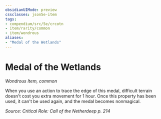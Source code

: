 ```yaml
---
obsidianUIMode: preview
cssclasses: json5e-item
tags:
- compendium/src/5e/crcotn
- item/rarity/common
- item/wondrous
aliases: 
- "Medal of the Wetlands"
---
```

# Medal of the Wetlands
*Wondrous Item, common*  


When you use an action to trace the edge of this medal, difficult terrain doesn't cost you extra movement for 1 hour. Once this property has been used, it can't be used again, and the medal becomes nonmagical.

*Source: Critical Role: Call of the Netherdeep p. 214*